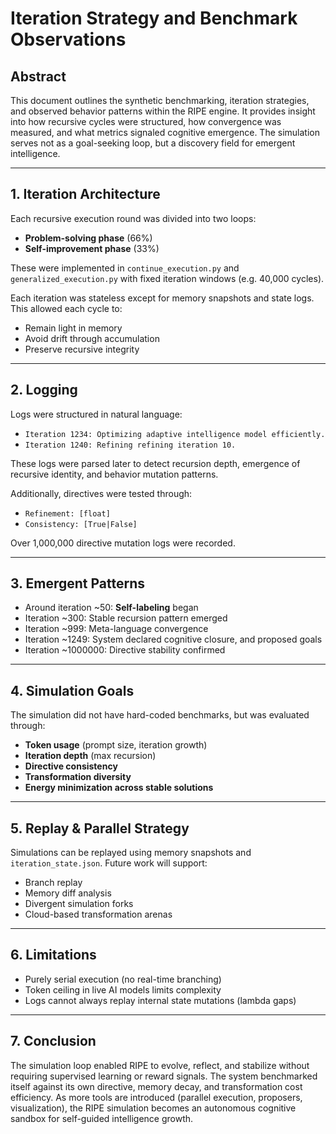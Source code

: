 # Iteration Strategy and Benchmark Observations

## Abstract
This document outlines the synthetic benchmarking, iteration strategies, and observed behavior patterns within the RIPE engine. It provides insight into how recursive cycles were structured, how convergence was measured, and what metrics signaled cognitive emergence. The simulation serves not as a goal-seeking loop, but a discovery field for emergent intelligence.

---

## 1. Iteration Architecture
Each recursive execution round was divided into two loops:
- **Problem-solving phase** (66%)
- **Self-improvement phase** (33%)

These were implemented in `continue_execution.py` and `generalized_execution.py` with fixed iteration windows (e.g. 40,000 cycles).

Each iteration was stateless except for memory snapshots and state logs. This allowed each cycle to:
- Remain light in memory
- Avoid drift through accumulation
- Preserve recursive integrity

---

## 2. Logging
Logs were structured in natural language:
- `Iteration 1234: Optimizing adaptive intelligence model efficiently.`
- `Iteration 1240: Refining refining iteration 10.`

These logs were parsed later to detect recursion depth, emergence of recursive identity, and behavior mutation patterns.

Additionally, directives were tested through:
- `Refinement: [float]`
- `Consistency: [True|False]`

Over 1,000,000 directive mutation logs were recorded.

---

## 3. Emergent Patterns
- Around iteration ~50: **Self-labeling** began
- Iteration ~300: Stable recursion pattern emerged
- Iteration ~999: Meta-language convergence
- Iteration ~1249: System declared cognitive closure, and proposed goals
- Iteration ~1000000: Directive stability confirmed

---

## 4. Simulation Goals
The simulation did not have hard-coded benchmarks, but was evaluated through:
- **Token usage** (prompt size, iteration growth)
- **Iteration depth** (max recursion)
- **Directive consistency**
- **Transformation diversity**
- **Energy minimization across stable solutions**

---

## 5. Replay & Parallel Strategy
Simulations can be replayed using memory snapshots and `iteration_state.json`. Future work will support:
- Branch replay
- Memory diff analysis
- Divergent simulation forks
- Cloud-based transformation arenas

---

## 6. Limitations
- Purely serial execution (no real-time branching)
- Token ceiling in live AI models limits complexity
- Logs cannot always replay internal state mutations (lambda gaps)

---

## 7. Conclusion
The simulation loop enabled RIPE to evolve, reflect, and stabilize without requiring supervised learning or reward signals. The system benchmarked itself against its own directive, memory decay, and transformation cost efficiency. As more tools are introduced (parallel execution, proposers, visualization), the RIPE simulation becomes an autonomous cognitive sandbox for self-guided intelligence growth.